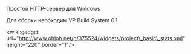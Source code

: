 Простой HTTP-сервер для Windows

Для сборки необходим VP Build System 0.1

&lt;wiki:gadget url="http://www.ohloh.net/p/375524/widgets/project\_basic\_stats.xml" height="220" border="1"/&gt;